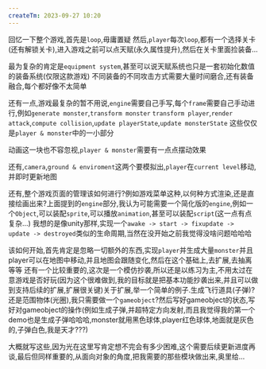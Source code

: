 ```yaml
---
createTm: 2023-09-27 10:20
---
```


回忆一下整个游戏,首先是`loop`,毋庸置疑
然后,`player`每次`loop`,都有一个选择关卡(还有解锁关卡),进入游戏之前可以点天赋(永久属性提升),然后在关卡里面捡装备...

最为复杂的肯定是`equipment system`,甚至可以说天赋系统也只是一套初始化数值的装备系统(仅限这款游戏)
不同装备的不同攻击方式需要大量时间磨合,还有装备融合,每个都好像不太简单

还有一点,游戏最复杂的暂不用说,`engine`需要自己手写,每个`frame`需要自己手动进行,例如`generate monster`,`transform monster`
`transform player`,`render attack`,`compute collision`,`update playerState`,`update monsterState` 这些仅仅是`player & monster`中的一小部分

动画这一块也不容忽视,`player & monster`需要有一点点摆动效果

还有,`camera`,`ground & enviroment`这两个要模拟出,`player`在`current level`移动,并即时更新地图

还有,整个游戏页面的管理该如何进行?例如游戏菜单这种,以何种方式渲染,还是直接绘画出来?上面提到的`engine`部分,我认为可能需要一个简化版的`engine`,例如一个`Object`,可以装配`sprite`,可以播放`animation`,甚至可以装配`script`(这一点有点复杂...)
我想的是像unity那样,实现一个`awake -> start -> fixupdate -> update -> destroyed`类似的生命周期,当然在没开始之前我觉得没啥问题哈哈哈


该如何开始,首先肯定是忽略一切额外的东西,实现`player`并生成大量`monster`并且player可以在地图中移动,并且地图会跟随变化,然后在这个基础上,去扩展,去抽离等等
还有一个比较重要的,这次是一个模仿抄袭,所以还是以练习为主,不用太过在意游戏是否好玩(因为这个很难做到,我的目标就是把基本功能抄袭出来,并且可以做到支持后续的扩展,扩展很关键)关于扩展,举一个简单的例子.生成飞行道具(子弹)?还是范围物体(光圈),我只需要做一个`gameobject`?然后写好gameobject的状态,写好对gameobject的操作(例如生成子弹,并超特定方向发射,而且我觉得我的第一个demo也是生成子弹哈哈哈,monster就用黑色球体,player红色球体,地面就是灰色的,子弹白色,我是天才???)

大概就写这些,因为光在这里写肯定想不完会有多少困难,这个需要后续更新进度再谈,最后但同样重要的,从面向对象的角度,把我需要的那些模块做出来,奥里给...